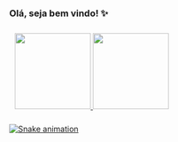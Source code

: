 ### Olá, seja bem vindo! ✨

<div style="display:inline_block;padding:10px;margin:auto">
<a href="https://github.com/Victor001021">
<img  height="137px" src="https://github-readme-stats.vercel.app/api/top-langs/?username=Victor001021&layout=compact&langs_count=7&theme=dark&count_private=true&bg_color=000000&border_color=00a000&icon_color=00a000&title_color=00a000&text_color=00a000"/>
<img  height="137px" src="https://github-readme-stats.vercel.app/api?username=Victor001021&show_icons=true&theme=dark&include_all_commits=true&count_private=true&bg_color=000000&border_color=00a000&icon_color=00a000&title_color=00a000&text_color=00a000"/>
</div>
 
![Snake animation](https://github.com/Victor001021/Victor001021/blob/output/github-contribution-grid-snake.svg)

<!--
**Victor001021/Victor001021** is a ✨ _special_ ✨ repository because its `README.md` (this file) appears on your GitHub profile.

Here are some ideas to get you started:

- 🔭 I’m currently working on ...
- 🌱 I’m currently learning ...
- 👯 I’m looking to collaborate on ...
- 🤔 I’m looking for help with ...
- 💬 Ask me about ...
- 📫 How to reach me: ...
- 😄 Pronouns: ...
- ⚡ Fun fact: ...
-->
